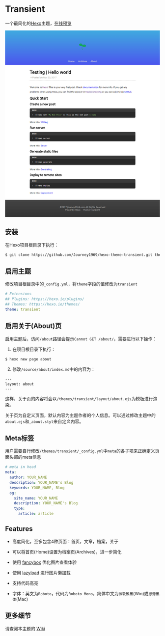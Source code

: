 # Transient

一个最简化的[Hexo](https://hexo.io)主题，[在线预览](http://journey1969.com)

![Theme Preview](theme-preview.png)


## 安装

在Hexo项目根目录下执行：
 ``` bash
 $ git clone https://github.com/Journey1969/hexo-theme-transient.git themes/transient
 ```

 
## 启用主题

修改项目根目录中的`_config.yml`，将`theme`字段的值修改为`transient`
``` yml
# Extensions
## Plugins: https://hexo.io/plugins/
## Themes: https://hexo.io/themes/
theme: transient
```


## 启用关于(About)页

启用主题后，访问`/about`路径会提示`Cannot GET /about/`，需要进行以下操作：

1. 在项目根目录下执行：

  ``` bash
  $ hexo new page about
  ```

2. 修改`/source/about/index.md`中的内容为：

  ```
  ---
  layout: about
  ---
  ```

这样，关于页的内容将会以`/themes/transient/layout/about.ejs`为模板进行渲染。

关于页为自定义页面，默认内容为主题作者的个人信息。可以通过修改主题中的`about.ejs`和`_about.styl`来自定义内容。


## Meta标签

用户需要自行修改`/themes/transient/_config.yml`中`meta`的各子项来正确定义页面头部的meta信息

``` yml
# meta in head
meta:
  author: YOUR_NAME
  description: YOUR_NAME's Blog
  keywords: YOUR_NAME, Blog
  og:
    site_name: YOUR_NAME
    description: YOUR_NAME's Blog
    type:
      article: article
```


## Features

- 高度简化，至多包含4种页面：首页，文章，档案，关于

- 可以将首页(Home)设置为档案页(Archives)，进一步简化

- 使用 [fancybox](http://fancybox.net/) 优化图片查看体验

- 使用 [lazyload](http://www.appelsiini.net/projects/lazyload) 进行图片懒加载

- 支持代码高亮

- 字体：英文为`Roboto`，代码为`Roboto Mono`，简体中文为`微软雅黑`(Win)或`思源黑体`(Mac)


## 更多细节
请查阅本主题的 [Wiki](https://github.com/Journey1969/hexo-theme-transient/wiki)
